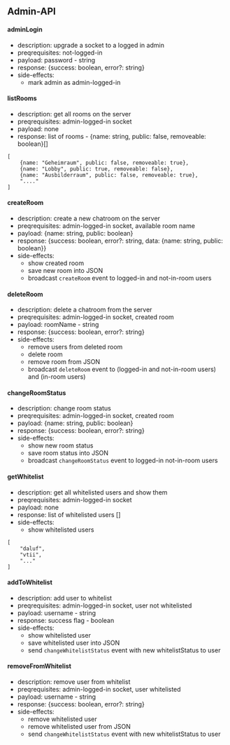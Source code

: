 ## Admin-API

#### adminLogin
* description: upgrade a socket to a logged in admin
* preqrequisites: not-logged-in
* payload: password - string
* response: {success: boolean, error?: string}
* side-effects:
	* mark admin as admin-logged-in

#### listRooms
* description: get all rooms on the server
* preqrequisites: admin-logged-in socket
* payload: none
* response: list of rooms - {name: string, public: false, removeable: boolean}[]
```
[
    {name: "Geheimraum", public: false, removeable: true},
    {name: "Lobby", public: true, removeable: false},
    {name: "Ausbilderraum", public: false, removeable: true},
    "...."
]
```

#### createRoom
* description: create a new chatroom on the server
* preqrequisites: admin-logged-in socket, available room name
* payload: {name: string, public: boolean}
* response: {success: boolean, error?: string, data: {name: string, public: boolean}}
* side-effects: 
	* show created room
	* save new room into JSON
	* broadcast `createRoom` event to logged-in and not-in-room users

#### deleteRoom
* description: delete a chatroom from the server
* preqrequisites: admin-logged-in socket, created room 
* payload: roomName - string
* response: {success: boolean, error?: string}
* side-effects: 
	* remove users from deleted room
	* delete room
	* remove room from JSON
	* broadcast `deleteRoom` event to (logged-in and not-in-room users) and (in-room users)

#### changeRoomStatus
* description: change room status
* preqrequisites: admin-logged-in socket, created room
* payload: {name: string, public: boolean}
* response: {success: boolean, error?: string}
* side-effects: 
	* show new room status
	* save room status into JSON
	* broadcast `changeRoomStatus` event to logged-in not-in-room users

#### getWhitelist
* description: get all whitelisted users and show them
* preqrequisites: admin-logged-in socket
* payload: none
* response: list of whitelisted users []
* side-effects: 
	* show whitelisted users
```
[
	"daluf",
	"vtii",
	"..."
]
```

#### addToWhitelist
* description: add user to whitelist
* preqrequisites: admin-logged-in socket, user not whitelisted
* payload: username - string
* response: success flag - boolean
* side-effects: 
	* show whitelisted user
	* save whitelisted user into JSON
	* send `changeWhitelistStatus` event with new whitelistStatus to user

#### removeFromWhitelist
* description: remove user from whitelist
* preqrequisites: admin-logged-in socket, user whitelisted
* payload: username - string
* response: {success: boolean, error?: string}
* side-effects: 
	* remove whitelisted user
	* remove whitelisted user from JSON
	* send `changeWhitelistStatus` event with new whitelistStatus to user 
